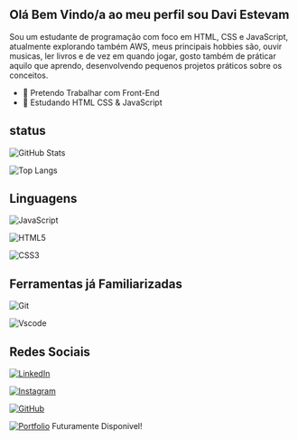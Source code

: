 ## Olá Bem Vindo/a ao meu perfil sou Davi Estevam 

Sou um estudante de programação com foco em HTML, CSS e JavaScript, atualmente explorando também AWS, meus principais hobbies são, ouvir musicas, ler livros e de vez em quando jogar, gosto também de práticar aquilo que aprendo, desenvolvendo pequenos projetos práticos sobre os conceitos.   

- 🔭 Pretendo Trabalhar com Front-End
- 🌱 Estudando HTML CSS & JavaScript

## status


 ![GitHub Stats](https://github-readme-stats.vercel.app/api?username=DaviEstev&theme=transparent&bg_color=282828&border_color=FFF=true&title_color=ED8F05&text_color=8EC07C)

![Top Langs](https://github-readme-stats-git-masterrstaa-rickstaa.vercel.app/api/top-langs/?username=DaviEstev&bg_color=282828&border_color=FFF&title_color=ED8F05&text_color=8EC07C)

## Linguagens

 
  ![JavaScript](https://img.shields.io/badge/javascript-%23323330.svg?style=for-the-badge&logo=javascript&logoColor=%23F7DF1E)

  ![HTML5](https://img.shields.io/badge/html5-%23E34F26.svg?style=for-the-badge&logo=html5&logoColor=white)
  
 ![CSS3](https://img.shields.io/badge/css3-%231572B6.svg?style=for-the-badge&logo=css3&logoColor=white)
 
 ## Ferramentas já Familiarizadas

 ![Git](https://img.shields.io/badge/GIT-E44C30?style=for-the-badge&logo=git&logoColor=white)

 ![Vscode](https://img.shields.io/badge/Vscode-007ACC?style=for-the-badge&logo=visual-studio-code&logoColor=white)

  
  ## Redes Sociais

  [![LinkedIn](https://img.shields.io/badge/LinkedIn-0077B5?style=for-the-badge&logo=linkedin&logoColor=white)](https://www.linkedin.com/in/daviestv/)

  [![Instagram](https://img.shields.io/badge/-Instagram-%23E4405F?style=for-the-badge&logo=instagram&logoColor=white)](https://www.instagram.com/davi_estv/)

  [![GitHub](https://img.shields.io/badge/GitHub-100000?style=for-the-badge&logo=github&logoColor=white)](https://github.com/DaviEstev)

 [![Portfolio](https://img.shields.io/badge/Portfolio-FF5722?style=for-the-badge&logo=todoist&logoColor=white)](https://seulink.com)    Futuramente Disponivel!
